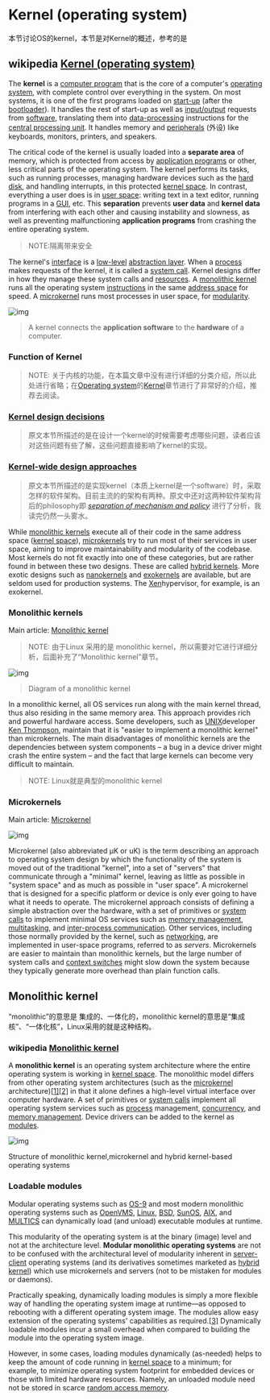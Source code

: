 # Kernel (operating system)

本节讨论OS的kernel，本节是对Kernel的概述，参考的是

## wikipedia [Kernel (operating system)](https://en.wikipedia.org/wiki/Kernel_(operating_system))

The **kernel** is a [computer program](https://en.wikipedia.org/wiki/Computer_program) that is the core of a computer's [operating system](https://en.wikipedia.org/wiki/Operating_system), with complete control over everything in the system. On most systems, it is one of the first programs loaded on [start-up](https://en.wikipedia.org/wiki/Booting) (after the [bootloader](https://en.wikipedia.org/wiki/Bootloader)). It handles the rest of start-up as well as [input/output](https://en.wikipedia.org/wiki/Input/output) requests from [software](https://en.wikipedia.org/wiki/Software), translating them into [data-processing](https://en.wikipedia.org/wiki/Data_processing) instructions for the [central processing unit](https://en.wikipedia.org/wiki/Central_processing_unit). It handles memory and [peripherals](https://en.wikipedia.org/wiki/Peripheral) (外设) like keyboards, monitors, printers, and speakers.

The critical code of the kernel is usually loaded into a **separate area** of memory, which is protected from access by [application programs](https://en.wikipedia.org/wiki/Application_software) or other, less critical parts of the operating system. The kernel performs its tasks, such as running processes, managing hardware devices such as the [hard disk](https://en.wikipedia.org/wiki/Hard_disk), and handling interrupts, in this protected [kernel space](https://en.wikipedia.org/wiki/Kernel_space). In contrast, everything a user does is in [user space](https://en.wikipedia.org/wiki/User_space): writing text in a text editor, running programs in a [GUI](https://en.wikipedia.org/wiki/Graphical_user_interface), etc. This **separation** prevents **user data** and **kernel data** from interfering with each other and causing instability and slowness, as well as preventing malfunctioning **application programs** from crashing the entire operating system.

> NOTE:隔离带来安全

The kernel's [interface](https://en.wikipedia.org/wiki/Application_programming_interface) is a [low-level](https://en.wikipedia.org/wiki/High-_and_low-level) [abstraction layer](https://en.wikipedia.org/wiki/Abstraction_layer). When a [process](https://en.wikipedia.org/wiki/Process_(computing)) makes requests of the kernel, it is called a [system call](https://en.wikipedia.org/wiki/System_call). Kernel designs differ in how they manage these system calls and [resources](https://en.wikipedia.org/wiki/Resource_(computer_science)). A [monolithic kernel](https://en.wikipedia.org/wiki/Monolithic_kernel) runs all the operating system [instructions](https://en.wikipedia.org/wiki/Instruction_set) in the same [address space](https://en.wikipedia.org/wiki/Address_space) for speed. A [microkernel](https://en.wikipedia.org/wiki/Microkernel) runs most processes in user space, for [modularity](https://en.wikipedia.org/wiki/Modular_programming). 



![img](https://upload.wikimedia.org/wikipedia/commons/thumb/8/8f/Kernel_Layout.svg/220px-Kernel_Layout.svg.png)

> A kernel connects the **application software** to the **hardware** of a computer.

### Function of Kernel

> NOTE: 关于内核的功能，在本篇文章中没有进行详细的分类介绍，所以此处进行省略；在[Operating system](https://en.wikipedia.org/wiki/Operating_system)的[Kernel](https://en.wikipedia.org/wiki/Operating_system#Kernel)章节进行了非常好的介绍，推荐去阅读。



### [Kernel design decisions](https://en.wikipedia.org/wiki/Kernel_(operating_system)#Kernel_design_decisions)

> 原文本节所描述的是在设计一个kernel的时候需要考虑哪些问题，读者应该对这些问题有些了解，这些问题直接影响了kernel的实现。

### [Kernel-wide design approaches](https://en.wikipedia.org/wiki/Kernel_(operating_system)#Kernel-wide_design_approaches)

> 原文本节所描述的是实现kernel（本质上kernel是一个software）时，采取怎样的软件架构。目前主流的的架构有两种。原文中还对这两种软件架构背后的philosophy即 [*separation of mechanism and policy*](https://en.wikipedia.org/wiki/Separation_of_mechanism_and_policy)  进行了分析，我读完仍然一头雾水。

While [monolithic kernels](https://en.wikipedia.org/wiki/Monolithic_kernel) execute all of their code in the same address space ([kernel space](https://en.wikipedia.org/wiki/Kernel_space)), [microkernels](https://en.wikipedia.org/wiki/Microkernel) try to run most of their services in user space, aiming to improve maintainability and modularity of the codebase. Most kernels do not fit exactly into one of these categories, but are rather found in between these two designs. These are called [hybrid kernels](https://en.wikipedia.org/wiki/Hybrid_kernel). More exotic designs such as [nanokernels](https://en.wikipedia.org/wiki/Nanokernel) and [exokernels](https://en.wikipedia.org/wiki/Exokernel) are available, but are seldom used for production systems. The [Xen](https://en.wikipedia.org/wiki/Xen)hypervisor, for example, is an exokernel.



### Monolithic kernels

Main article: [Monolithic kernel](https://en.wikipedia.org/wiki/Monolithic_kernel)

> NOTE: 由于Linux 采用的是 monolithic kernel，所以需要对它进行详细分析，后面补充了“Monolithic kernel”章节。

![img](https://upload.wikimedia.org/wikipedia/commons/thumb/6/64/Kernel-simple.svg/170px-Kernel-simple.svg.png)



> Diagram of a monolithic kernel

In a monolithic kernel, all OS services run along with the main kernel thread, thus also residing in the same memory area. This approach provides rich and powerful hardware access. Some developers, such as [UNIX](https://en.wikipedia.org/wiki/Unix)developer [Ken Thompson](https://en.wikipedia.org/wiki/Ken_Thompson), maintain that it is "easier to implement a monolithic kernel" than microkernels. The main disadvantages of monolithic kernels are the dependencies between system components – a bug in a device driver might crash the entire system – and the fact that large kernels can become very difficult to maintain.

> NOTE: Linux就是典型的monolithic kernel

### Microkernels

Main article: [Microkernel](https://en.wikipedia.org/wiki/Microkernel)

![img](https://upload.wikimedia.org/wikipedia/commons/thumb/e/ec/Kernel-microkernel.svg/260px-Kernel-microkernel.svg.png?ynotemdtimestamp=1600074852296)

Microkernel (also abbreviated μK or uK) is the term describing an approach to operating system design by which the functionality of the system is moved out of the traditional "kernel", into a set of "servers" that communicate through a "minimal" kernel, leaving as little as possible in "system space" and as much as possible in "user space". A microkernel that is designed for a specific platform or device is only ever going to have what it needs to operate. The microkernel approach consists of defining a simple abstraction over the hardware, with a set of primitives or [system calls](https://en.wikipedia.org/wiki/System_call) to implement minimal OS services such as [memory management](https://en.wikipedia.org/wiki/Memory_management), [multitasking](https://en.wikipedia.org/wiki/Computer_multitasking), and [inter-process communication](https://en.wikipedia.org/wiki/Inter-process_communication). Other services, including those normally provided by the kernel, such as [networking](https://en.wikipedia.org/wiki/Computer_networking), are implemented in user-space programs, referred to as *servers*. Microkernels are easier to maintain than monolithic kernels, but the large number of system calls and [context switches](https://en.wikipedia.org/wiki/Context_switch) might slow down the system because they typically generate more overhead than plain function calls.

## Monolithic kernel

“monolithic”的意思是 集成的、一体化的，monolithic kernel的意思是“集成核”、“一体化核”，Linux采用的就是这种结构。

### wikipedia [Monolithic kernel](https://en.wikipedia.org/wiki/Monolithic_kernel)

A **monolithic kernel** is an operating system architecture where the entire operating system is working in [kernel space](https://en.wikipedia.org/wiki/Kernel_space). The monolithic model differs from other operating system architectures (such as the [microkernel](https://en.wikipedia.org/wiki/Microkernel) architecture)[[1\]](https://en.wikipedia.org/wiki/Monolithic_kernel#cite_note-1)[[2\]](https://en.wikipedia.org/wiki/Monolithic_kernel#cite_note-2) in that it alone defines a high-level virtual interface over computer hardware. A set of primitives or [system calls](https://en.wikipedia.org/wiki/System_call) implement all operating system services such as [process](https://en.wikipedia.org/wiki/Process_(computing)) management, [concurrency](https://en.wikipedia.org/wiki/Concurrency_(computer_science)), and [memory management](https://en.wikipedia.org/wiki/Memory_management). Device drivers can be added to the kernel as [modules](https://en.wikipedia.org/wiki/Module_(programming)).

![img](https://upload.wikimedia.org/wikipedia/commons/thumb/d/d0/OS-structure2.svg/800px-OS-structure2.svg.png)





Structure of monolithic kernel,microkernel and hybrid kernel-based operating systems

### Loadable modules

Modular operating systems such as [OS-9](https://en.wikipedia.org/wiki/OS-9) and most modern monolithic operating systems such as [OpenVMS](https://en.wikipedia.org/wiki/OpenVMS), [Linux](https://en.wikipedia.org/wiki/Linux_kernel), [BSD](https://en.wikipedia.org/wiki/BSD), [SunOS](https://en.wikipedia.org/wiki/SunOS), [AIX](https://en.wikipedia.org/wiki/AIX), and [MULTICS](https://en.wikipedia.org/wiki/MULTICS) can dynamically load (and unload) executable modules at runtime.

This modularity of the operating system is at the binary (image) level and not at the architecture level. **Modular monolithic operating systems** are not to be confused with the architectural level of modularity inherent in [server-client](https://en.wikipedia.org/wiki/Microkernel) operating systems (and its derivatives sometimes marketed as [hybrid kernel](https://en.wikipedia.org/wiki/Hybrid_kernel)) which use microkernels and servers (not to be mistaken for modules or daemons).

Practically speaking, dynamically loading modules is simply a more flexible way of handling the operating system image at runtime—as opposed to rebooting with a different operating system image. The modules allow easy extension of the operating systems' capabilities as required.[[3\]](https://en.wikipedia.org/wiki/Monolithic_kernel#cite_note-3) Dynamically loadable modules incur a small overhead when compared to building the module into the operating system image.

However, in some cases, loading modules dynamically (as-needed) helps to keep the amount of code running in [kernel space](https://en.wikipedia.org/wiki/Kernel_space) to a minimum; for example, to minimize operating system footprint for embedded devices or those with limited hardware resources. Namely, an unloaded module need not be stored in scarce [random access memory](https://en.wikipedia.org/wiki/Random_access_memory).

